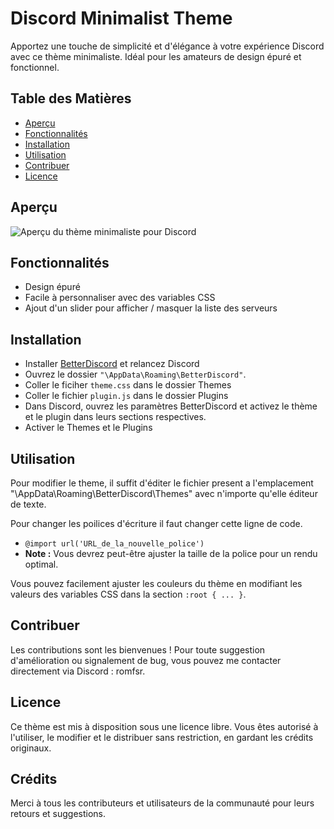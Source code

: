 # Discord Minimalist Theme
Apportez une touche de simplicité et d'élégance à votre expérience Discord avec ce thème minimaliste. Idéal pour les amateurs de design épuré et fonctionnel.

## Table des Matières
- [Aperçu](#aperçu)
- [Fonctionnalités](#fonctionnalités)
- [Installation](#installation)
- [Utilisation](#utilisation)
- [Contribuer](#contribuer)
- [Licence](#licence)

## Aperçu
![Aperçu du thème minimaliste pour Discord](https://link-vers-votre-image.com/image.png)

## Fonctionnalités
- Design épuré
- Facile à personnaliser avec des variables CSS
- Ajout d'un slider pour afficher / masquer la liste des serveurs

## Installation
- Installer [BetterDiscord](https://betterdiscord.app/) et relancez Discord
- Ouvrez le dossier `"\AppData\Roaming\BetterDiscord"`.
- Coller le ficiher `theme.css` dans le dossier Themes
- Coller le fichier `plugin.js` dans le dossier Plugins
- Dans Discord, ouvrez les paramètres BetterDiscord et activez le thème et le plugin dans leurs sections respectives.
- Activer le Themes et le Plugins

## Utilisation
Pour modifier le theme, il suffit d'éditer le fichier present a l'emplacement "\AppData\Roaming\BetterDiscord\Themes" avec n'importe qu'elle éditeur de texte.

Pour changer les poilices d'écriture il faut changer cette ligne de code.
- `@import url('URL_de_la_nouvelle_police')`
- **Note :** Vous devrez peut-être ajuster la taille de la police pour un rendu optimal.

Vous pouvez facilement ajuster les couleurs du thème en modifiant les valeurs des variables CSS dans la section `:root { ... }`.

## Contribuer 
Les contributions sont les bienvenues ! Pour toute suggestion d'amélioration ou signalement de bug, vous pouvez me contacter directement via Discord : romfsr.

## Licence
Ce thème est mis à disposition sous une licence libre. Vous êtes autorisé à l'utiliser, le modifier et le distribuer sans restriction, en gardant les crédits originaux.

## Crédits 
Merci à tous les contributeurs et utilisateurs de la communauté pour leurs retours et suggestions.
